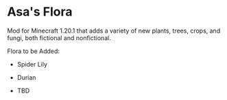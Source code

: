 # Asa's Flora

Mod for Minecraft 1.20.1 that adds a variety of new plants, trees, crops, and fungi, both fictional and nonfictional.

Flora to be Added:

- Spider Lily

- Durian

- TBD
